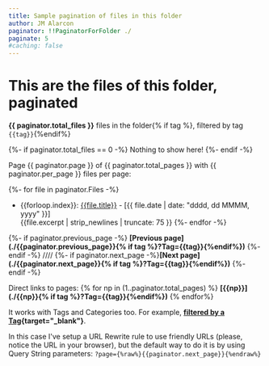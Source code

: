 ```yaml
---
title: Sample pagination of files in this folder
author: JM Alarcon
paginator: !!PaginatorForFolder ./
paginate: 5
#caching: false
---
```


# This are the files of this folder, paginated

**{{ paginator.total_files }}** files in the folder{% if tag %}, filtered by tag `{{tag}}`{%endif%}

{%- if paginator.total_files == 0 -%}
Nothing to show here!
{%- endif -%}

Page {{ paginator.page }} of {{ paginator.total_pages }} with {{ paginator.per_page }} files per page:

{%- for file in paginator.Files -%}
- {{forloop.index}}: [{{file.title}}]({{file.url}}) - [{{ file.date | date: "dddd, dd MMMM, yyyy" }}]<br>{{file.excerpt | strip_newlines | truncate: 75 }}
{%- endfor -%}

{%- if paginator.previous_page -%}
**[Previous page](./{{paginator.previous_page}}{% if tag %}?Tag={{tag}}{%endif%})** 
{%- endif -%} ////&nbsp;{%- if paginator.next_page -%}**[Next page](./{{paginator.next_page}}{% if tag %}?Tag={{tag}}{%endif%})**
{%- endif -%} 

Direct links to pages: {% for np in (1..paginator.total_pages) %} **[{{np}}](./{{np}}{% if tag %}?Tag={{tag}}{%endif%})** {% endfor%}

It works with Tags and Categories too. For example, **[filtered by a Tag](?Tag=conceptual){target="_blank"}**.

In this case I've setup a URL Rewrite rule to use friendly URLs (please, notice the URL in your browser), but the default way to do it is by using Query String parameters: `?page={%raw%}{{paginator.next_page}}{%endraw%}`
